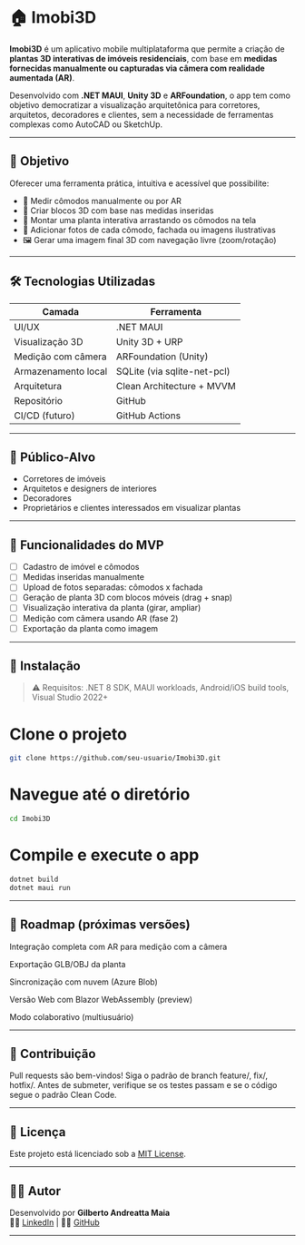# 🏠 Imobi3D

**Imobi3D** é um aplicativo mobile multiplataforma que permite a criação de **plantas 3D interativas de imóveis residenciais**, com base em **medidas fornecidas manualmente ou capturadas via câmera com realidade aumentada (AR)**.

Desenvolvido com **.NET MAUI**, **Unity 3D** e **ARFoundation**, o app tem como objetivo democratizar a visualização arquitetônica para corretores, arquitetos, decoradores e clientes, sem a necessidade de ferramentas complexas como AutoCAD ou SketchUp.

---

## 🎯 Objetivo

Oferecer uma ferramenta prática, intuitiva e acessível que possibilite:

- 📏 Medir cômodos manualmente ou por AR
- 🧱 Criar blocos 3D com base nas medidas inseridas
- 🧩 Montar uma planta interativa arrastando os cômodos na tela
- 📸 Adicionar fotos de cada cômodo, fachada ou imagens ilustrativas
- 🖼️ Gerar uma imagem final 3D com navegação livre (zoom/rotação)

---

## 🛠️ Tecnologias Utilizadas

| Camada | Ferramenta |
|--------|------------|
| UI/UX | .NET MAUI |
| Visualização 3D | Unity 3D + URP |
| Medição com câmera | ARFoundation (Unity) |
| Armazenamento local | SQLite (via sqlite-net-pcl) |
| Arquitetura | Clean Architecture + MVVM |
| Repositório | GitHub |
| CI/CD (futuro) | GitHub Actions |

---

## 📲 Público-Alvo

- Corretores de imóveis
- Arquitetos e designers de interiores
- Decoradores
- Proprietários e clientes interessados em visualizar plantas

---

## 📸 Funcionalidades do MVP

- [ ] Cadastro de imóvel e cômodos
- [ ] Medidas inseridas manualmente
- [ ] Upload de fotos separadas: cômodos x fachada
- [ ] Geração de planta 3D com blocos móveis (drag + snap)
- [ ] Visualização interativa da planta (girar, ampliar)
- [ ] Medição com câmera usando AR (fase 2)
- [ ] Exportação da planta como imagem

---

## 🚀 Instalação

> ⚠️ Requisitos: .NET 8 SDK, MAUI workloads, Android/iOS build tools, Visual Studio 2022+


# Clone o projeto

```bash
git clone https://github.com/seu-usuario/Imobi3D.git
```

# Navegue até o diretório
```bash
cd Imobi3D
```

# Compile e execute o app
```bash
dotnet build
dotnet maui run
```

---
## 🧭 Roadmap (próximas versões) 

Integração completa com AR para medição com a câmera

Exportação GLB/OBJ da planta

Sincronização com nuvem (Azure Blob)

Versão Web com Blazor WebAssembly (preview)

Modo colaborativo (multiusuário)

---

## 🤝 Contribuição 

Pull requests são bem-vindos! Siga o padrão de branch feature/, fix/, hotfix/. Antes de submeter, verifique se os testes passam e se o código segue o padrão Clean Code.

---

## 📄 Licença

Este projeto está licenciado sob a [MIT License](https://github.com/gil-gam/Imobi3D/blob/main/LICENSE).


---

## 🙋‍♂️ Autor

Desenvolvido por **Gilberto Andreatta Maia**  
👨‍💼 [LinkedIn](https://www.linkedin.com/in/gilbertoandreatta/) | 👨‍💻 [GitHub](https://github.com/gil-gam)


---


